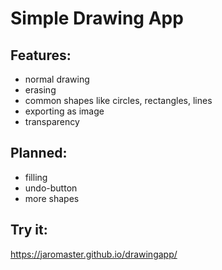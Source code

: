 # Simple Drawing App

## Features:
- normal drawing
- erasing
- common shapes like circles, rectangles, lines
- exporting as image
- transparency

## Planned:
- filling
- undo-button
- more shapes

## Try it:
https://jaromaster.github.io/drawingapp/